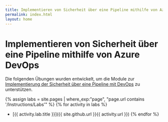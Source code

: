 ```yaml
---
title: Implementieren von Sicherheit über eine Pipeline mithilfe von Azure DevOps
permalink: index.html
layout: home
---
```


# Implementieren von Sicherheit über eine Pipeline mithilfe von Azure DevOps

Die folgenden Übungen wurden entwickelt, um die Module zur [Implementierung der Sicherheit über eine Pipeline mit DevOps](https://learn.microsoft.com/training/paths/implement-security-through-pipeline-using-devops/) zu unterstützen.

{% assign labs = site.pages | where_exp:"page", "page.url contains '/Instructions/Labs'" %} {% for activity in labs  %}
- [{{ activity.lab.title }}]({{ site.github.url }}{{ activity.url }}) {% endfor %}
